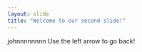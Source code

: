 ```yaml
---
layout: slide
title: "Welcome to our second slide!"
---
```

johnnnnnnnn
Use the left arrow to go back!
